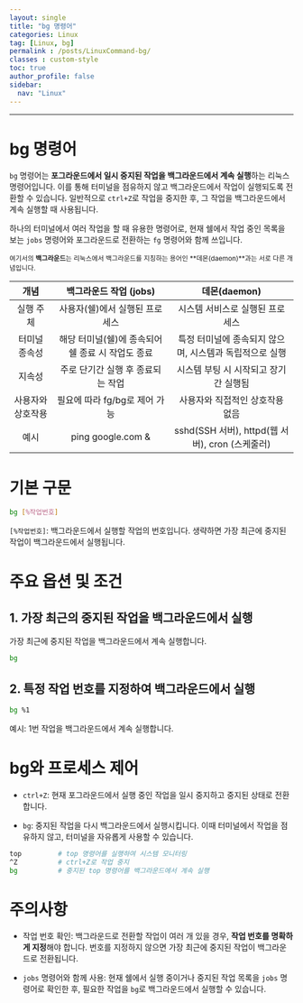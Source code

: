 ```yaml
---
layout: single
title: "bg 명령어"
categories: Linux
tag: [Linux, bg]
permalink : /posts/LinuxCommand-bg/
classes : custom-style
toc: true
author_profile: false
sidebar:
  nav: "Linux"
---
```


<hr>

# bg 명령어

`bg` 명령어는 **포그라운드에서 일시 중지된 작업을 백그라운드에서 계속 실행**하는 리눅스 명령어입니다. 이를 통해 터미널을 점유하지 않고 백그라운드에서 작업이 실행되도록 전환할 수 있습니다. 일반적으로 `ctrl+Z`로 작업을 중지한 후, 그 작업을 백그라운드에서 계속 실행할 때 사용됩니다.

하나의 터미널에서 여러 작업을 할 때 유용한 명령어로, 현재 쉘에서 작업 중인 목록을 보는 `jobs` 명령어와 포그라운드로 전환하는 `fg` 명령어와 함께 쓰입니다. 

<small>여기서의 **백그라운드**는 리눅스에서 백그라운드를 지칭하는 용어인 **데몬(daemon)**과는 서로 다른 개념입니다.</small>

|**개념**	|**백그라운드 작업 (jobs)**	|**데몬(daemon)**|
|:-------:|:---:|:---:|
|실행 주체|	사용자(쉘)에서 실행된 프로세스|	시스템 서비스로 실행된 프로세스|
|터미널 종속성|	해당 터미널(쉘)에 종속되어 쉘 종료 시 작업도 종료|	특정 터미널에 종속되지 않으며, 시스템과 독립적으로 실행|
|지속성|	주로 단기간 실행 후 종료되는 작업|	시스템 부팅 시 시작되고 장기간 실행됨|
|사용자와 상호작용|	필요에 따라 fg/bg로 제어 가능|	사용자와 직접적인 상호작용 없음|
|예시	|ping google.com &|	sshd(SSH 서버), httpd(웹 서버), cron (스케줄러)|

# 기본 구문

```bash
bg [%작업번호]
```

`[%작업번호]`: 백그라운드에서 실행할 작업의 번호입니다. 생략하면 가장 최근에 중지된 작업이 백그라운드에서 실행됩니다.

# 주요 옵션 및 조건

## 1. 가장 최근의 중지된 작업을 백그라운드에서 실행

가장 최근에 중지된 작업을 백그라운드에서 계속 실행합니다.

```bash
bg
```

## 2. 특정 작업 번호를 지정하여 백그라운드에서 실행

```bash
bg %1
```

예시: 1번 작업을 백그라운드에서 계속 실행합니다.

# bg와 프로세스 제어

- `ctrl+Z`: 현재 포그라운드에서 실행 중인 작업을 일시 중지하고 중지된 상태로 전환합니다.

- `bg`: 중지된 작업을 다시 백그라운드에서 실행시킵니다. 이때 터미널에서 작업을 점유하지 않고, 터미널을 자유롭게 사용할 수 있습니다.

```bash
top         # top 명령어를 실행하여 시스템 모니터링
^Z          # ctrl+Z로 작업 중지
bg          # 중지된 top 명령어를 백그라운드에서 계속 실행
```

# 주의사항

- 작업 번호 확인: 백그라운드로 전환할 작업이 여러 개 있을 경우, **작업 번호를 명확하게 지정**해야 합니다. 번호를 지정하지 않으면 가장 최근에 중지된 작업이 백그라운드로 전환됩니다.

- `jobs` 명령어와 함께 사용: 현재 쉘에서 실행 중이거나 중지된 작업 목록을 `jobs` 명령어로 확인한 후, 필요한 작업을 `bg`로 백그라운드에서 실행할 수 있습니다.
